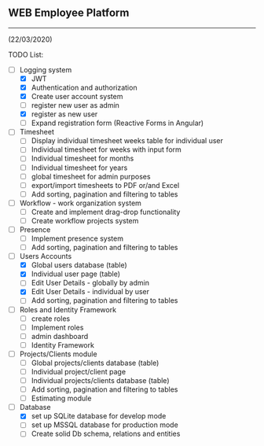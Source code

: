 ## WEB Employee Platform
---
 (22/03/2020)

TODO List:
- [ ] Logging system
  - [x] JWT  
  - [x] Authentication and authorization
  - [x] Create user account system
  - [ ] register new user as admin
  - [x] register as new user
  - [ ] Expand registration form (Reactive Forms in Angular)

- [ ] Timesheet
  - [ ] Display individual timesheet weeks table for individual user 
  - [ ] Individual timesheet for weeks with input form
  - [ ] Individual timesheet for months
  - [ ] Individual timesheet for years
  - [ ] global timesheet for admin purposes
  - [ ] export/import timesheets to PDF or/and Excel
  - [ ] Add sorting, pagination and filtering to tables 

- [ ] Workflow - work organization system
  - [ ] Create and implement drag-drop functionality 
  - [ ] Create workflow projects system

- [ ] Presence
  - [ ] Implement presence system 
  - [ ] Add sorting, pagination and filtering to tables 

- [ ] Users Accounts
  - [x] Global users database (table) 
  - [x] Individual user page (table) 
  - [ ]  Edit User Details - globally by admin
  - [x]  Edit User Details - individual by user
  - [ ] Add sorting, pagination and filtering to tables 

- [ ] Roles and Identity Framework
  - [ ] create roles 
  - [ ] Implement roles
  - [ ] admin dashboard
  - [ ] Identity Framework

- [ ] Projects/Clients module 
  - [ ] Global projects/clients database (table) 
  - [ ] Individual project/client page
  - [ ] Individual projects/clients database (table) 
  - [ ] Add sorting, pagination and filtering to tables 
  - [ ] Estimating module

- [ ] Database
  - [x] set up SQLite database for develop mode
  - [ ] set up MSSQL database for production mode
  - [ ] Create solid Db schema, relations and entities